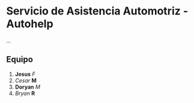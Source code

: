 # Servicio de Asistencia Automotriz - Autohelp
...

## Equipo
1. **Jesus** *F*
2. *Cesar* **M**
3. **Doryan** *M*
4. *Bryan* **R**
